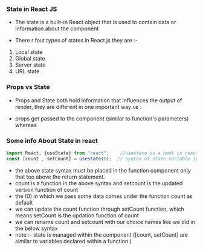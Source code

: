 ### State in React JS
- The state is a built-in React object that is used to contain data or information about the component

- There r fout types of states in React js they are :-
1. Local state
2. Global state
3. Server state 
4. URL state 

### Props vs State

- Props and State both hold information that influences the output of render, they are different in one important way i.e :

- props get passed to the component (similar to function's parameters) whereas


### Some info About State in react

```javascript
import React, {useState} from "react";    //usestate is a hook in react
const [count , setCount] = useState(0);  // syntax of state variable in react

```

- the above state syntax must be placed in the function component only that too above the return statement.
- count is a function in the above syntax and setcount is the updated version function of count 
- the (0) in which we pass some data comes under the function count as default
- we can update the count function through setCount function, which means setCount is the updation function of count
- we can rename count and setcount with our choice names like we did in the below syntax
- note :- state is managed within the component ([count, setCount] are similar to variables declared within a function )



